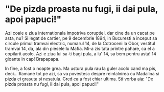 # "De pizda proasta nu fugi, ii dai pula, apoi papuci!"

Azi coaie e ziua internationala impotriva coruptiei, dar cine da un cacat pe asta, nu? Si legat de cartier, pe 9 decembrie 1894, in Bucuresti a inceput sa circule primul tramvai electric, numarul 14, de la Cotroceni la Obor, vestitul tramvai 14, da, ala din piesele lu Mafia. Mi-a zis tata printre pahare, ca el a copilarit acolo. Azi e ziua lui sa-ti bagi pula, a lu' 14, sa bem pentru asta! 14 gloante in cap! Brapapapa.

In fine, a fost o noapte grea. Ma ustura pula rau la guler acolo cand ma pis, deci... Ramane tot pe azi, sa va povestesc despre reintalnirea cu Madalina si pizda ei grasuta si nesatula. Cred ca a fost chiar ultima. Sti vorba aia: "De pizda proasta nu fugi, ii dai pula, apoi papuci!"